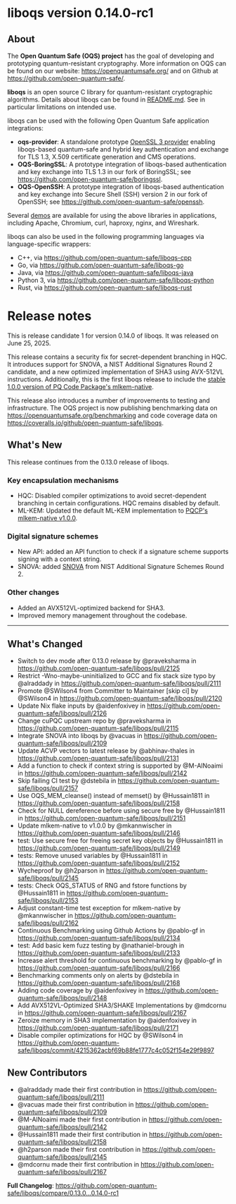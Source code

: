 liboqs version 0.14.0-rc1
=========================

About
-----

The **Open Quantum Safe (OQS) project** has the goal of developing and prototyping quantum-resistant cryptography.  More information on OQS can be found on our website: https://openquantumsafe.org/ and on Github at https://github.com/open-quantum-safe/.  

**liboqs** is an open source C library for quantum-resistant cryptographic algorithms.  Details about liboqs can be found in [README.md](https://github.com/open-quantum-safe/liboqs/blob/main/README.md).  See in particular limitations on intended use.

liboqs can be used with the following Open Quantum Safe application integrations:

- **oqs-provider**: A standalone prototype [OpenSSL 3 provider](https://www.openssl.org/docs/manmaster/man7/provider.html) enabling liboqs-based quantum-safe and hybrid key authentication and exchange for TLS 1.3, X.509 certificate generation and CMS operations.
- **OQS-BoringSSL**: A prototype integration of liboqs-based authentication and key exchange into TLS 1.3 in our fork of BoringSSL; see https://github.com/open-quantum-safe/boringssl.
- **OQS-OpenSSH**: A prototype integration of liboqs-based authentication and key exchange into Secure Shell (SSH) version 2 in our fork of OpenSSH; see https://github.com/open-quantum-safe/openssh.

Several [demos](https://github.com/open-quantum-safe/oqs-demos) are available for using the above libraries in applications, including Apache, Chromium, curl, haproxy, nginx, and Wireshark.

liboqs can also be used in the following programming languages via language-specific wrappers:

- C++, via https://github.com/open-quantum-safe/liboqs-cpp
- Go, via https://github.com/open-quantum-safe/liboqs-go
- Java, via https://github.com/open-quantum-safe/liboqs-java
- Python 3, via https://github.com/open-quantum-safe/liboqs-python
- Rust, via https://github.com/open-quantum-safe/liboqs-rust

Release notes
=============

This is release candidate 1 for version 0.14.0 of liboqs. It was released on June 25, 2025.

This release contains a security fix for secret-dependent branching in HQC. It introduces support for SNOVA, a NIST Additional Signatures Round 2 candidate, and a new optimized implementation of SHA3 using AVX-512VL instructions. Additionally, this is the first liboqs release to include the [stable 1.0.0 version of PQ Code Package's mlkem-native](https://github.com/pq-code-package/mlkem-native/releases/tag/v1.0.0).

This release also introduces a number of improvements to testing and infrastructure. The OQS project is now publishing benchmarking data on https://openquantumsafe.org/benchmarking and code coverage data on https://coveralls.io/github/open-quantum-safe/liboqs.

What's New
----------

This release continues from the 0.13.0 release of liboqs.

### Key encapsulation mechanisms

- HQC: Disabled compiler optimizations to avoid secret-dependent branching in certain configurations. HQC remains disabled by default.
- ML-KEM: Updated the default ML-KEM implementation to [PQCP's mlkem-native v1.0.0](https://github.com/pq-code-package/mlkem-native/releases/tag/v1.0.0).

### Digital signature schemes

- New API: added an API function to check if a signature scheme supports signing with a context string.
- SNOVA: added [SNOVA](https://snova.pqclab.org/) from NIST Additional Signature Schemes Round 2.

### Other changes

- Added an AVX512VL-optimized backend for SHA3.
- Improved memory management throughout the codebase.

---

## What's Changed
* Switch to dev mode after 0.13.0 release by @praveksharma in https://github.com/open-quantum-safe/liboqs/pull/2125
* Restrict -Wno-maybe-uninitialized to GCC and fix stack size typo by @alraddady in https://github.com/open-quantum-safe/liboqs/pull/2111
* Promote @SWilson4 from Committer to Maintainer [skip ci] by @SWilson4 in https://github.com/open-quantum-safe/liboqs/pull/2120
* Update Nix flake inputs by @aidenfoxivey in https://github.com/open-quantum-safe/liboqs/pull/2126
* Change cuPQC upstream repo by @praveksharma in https://github.com/open-quantum-safe/liboqs/pull/2115
* Integrate SNOVA into liboqs by @vacuas in https://github.com/open-quantum-safe/liboqs/pull/2109
* Update ACVP vectors to latest release by @abhinav-thales in https://github.com/open-quantum-safe/liboqs/pull/2131
* Add a function to check if context string is supported by @M-AlNoaimi in https://github.com/open-quantum-safe/liboqs/pull/2142
* Skip failing CI test by @dstebila in https://github.com/open-quantum-safe/liboqs/pull/2157
* Use OQS_MEM_cleanse() instead of memset() by @Hussain1811 in https://github.com/open-quantum-safe/liboqs/pull/2158
* Check for NULL dereference before using secure free by @Hussain1811 in https://github.com/open-quantum-safe/liboqs/pull/2151
* Update mlkem-native to v1.0.0 by @mkannwischer in https://github.com/open-quantum-safe/liboqs/pull/2146
* test: Use secure free for freeing secret key objects by @Hussain1811 in https://github.com/open-quantum-safe/liboqs/pull/2149
* tests: Remove unused variables by @Hussain1811 in https://github.com/open-quantum-safe/liboqs/pull/2152
* Wycheproof by @h2parson in https://github.com/open-quantum-safe/liboqs/pull/2145
* tests: Check OQS_STATUS of RNG and fstore functions by @Hussain1811 in https://github.com/open-quantum-safe/liboqs/pull/2153
* Adjust constant-time test exception for mlkem-native by @mkannwischer in https://github.com/open-quantum-safe/liboqs/pull/2162
* Continuous Benchmarking using Github Actions by @pablo-gf in https://github.com/open-quantum-safe/liboqs/pull/2134
* test: Add basic kem fuzz testing by @nathaniel-brough in https://github.com/open-quantum-safe/liboqs/pull/2133
* Increase alert threshold for continuous benchmarking by @pablo-gf in https://github.com/open-quantum-safe/liboqs/pull/2166
* Benchmarking comments only on alerts by @dstebila in https://github.com/open-quantum-safe/liboqs/pull/2168
* Adding code coverage by @aidenfoxivey in https://github.com/open-quantum-safe/liboqs/pull/2148
* Add AVX512VL-Optimized SHA3/SHAKE Implementations by @mdcornu in https://github.com/open-quantum-safe/liboqs/pull/2167
* Zeroize memory in SHA3 implementation by @aidenfoxivey in https://github.com/open-quantum-safe/liboqs/pull/2171
* Disable compiler optimizations for HQC by @SWilson4 in https://github.com/open-quantum-safe/liboqs/commit/4215362acbf69b88fe1777c4c052f154e29f9897

## New Contributors
* @alraddady made their first contribution in https://github.com/open-quantum-safe/liboqs/pull/2111
* @vacuas made their first contribution in https://github.com/open-quantum-safe/liboqs/pull/2109
* @M-AlNoaimi made their first contribution in https://github.com/open-quantum-safe/liboqs/pull/2142
* @Hussain1811 made their first contribution in https://github.com/open-quantum-safe/liboqs/pull/2158
* @h2parson made their first contribution in https://github.com/open-quantum-safe/liboqs/pull/2145
* @mdcornu made their first contribution in https://github.com/open-quantum-safe/liboqs/pull/2167

**Full Changelog**: https://github.com/open-quantum-safe/liboqs/compare/0.13.0...0.14.0-rc1
